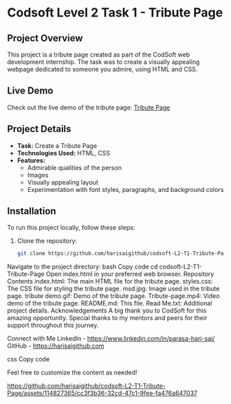 # Codsoft Level 2 Task 1 - Tribute Page

## Project Overview
This project is a tribute page created as part of the CodSoft web development internship. The task was to create a visually appealing webpage dedicated to someone you admire, using HTML and CSS.

## Live Demo
Check out the live demo of the tribute page: [Tribute Page](https://msd7-tributepage.netlify.app)

## Project Details
- **Task:** Create a Tribute Page
- **Technologies Used:** HTML, CSS
- **Features:**
  - Admirable qualities of the person
  - Images
  - Visually appealing layout
  - Experimentation with font styles, paragraphs, and background colors

## Installation
To run this project locally, follow these steps:

1. Clone the repository:
   ```bash
   git clone https://github.com/harisaigithub/codsoft-L2-T1-Tribute-Page.git
Navigate to the project directory:
bash
Copy code
cd codsoft-L2-T1-Tribute-Page
Open index.html in your preferred web browser.
Repository Contents
index.html: The main HTML file for the tribute page.
styles.css: The CSS file for styling the tribute page.
msd.jpg: Image used in the tribute page.
tribute demo.gif: Demo of the tribute page.
Tribute-page.mp4: Video demo of the tribute page.
README.md: This file.
Read Me.txt: Additional project details.
Acknowledgements
A big thank you to CodSoft for this amazing opportunity. Special thanks to my mentors and peers for their support throughout this journey.

Connect with Me
LinkedIn - https://www.linkedin.com/in/parasa-hari-sai/
GitHub - https://harisaigithub.com

css
Copy code

Feel free to customize the content as needed!



https://github.com/harisaigithub/codsoft-L2-T1-Tribute-Page/assets/114827365/cc3f3b36-32cd-47c1-9fee-fa476a647037


